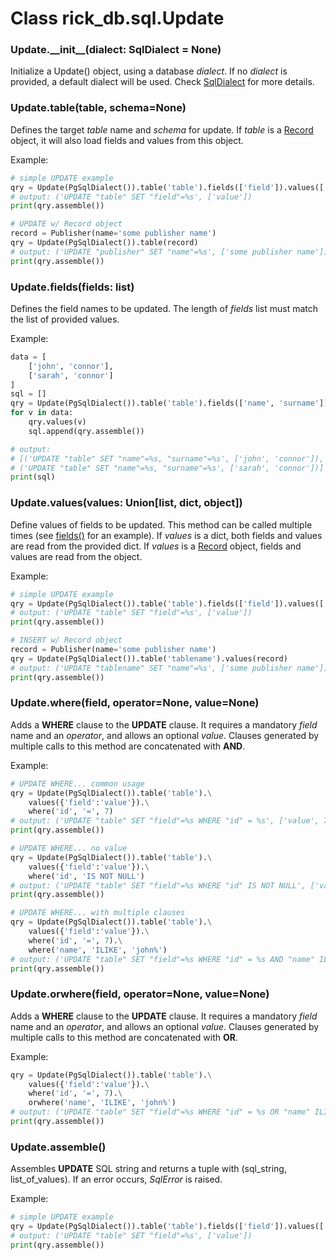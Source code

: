 # Class rick_db.sql.**Update**

### Update.**\_\_init\_\_(dialect: SqlDialect = None)**

Initialize a Update() object, using a database *dialect*. If no *dialect* is provided, a default dialect will be used.
Check [SqlDialect](sqldialect.md) for more details.

### Update.**table(table, schema=None)**

Defines the target *table* name and *schema* for update. If *table* is a [Record](record.md) object, it will also load fields and
values from this object.

Example:
```python
# simple UPDATE example
qry = Update(PgSqlDialect()).table('table').fields(['field']).values(['value'])
# output: ('UPDATE "table" SET "field"=%s', ['value'])
print(qry.assemble())

# UPDATE w/ Record object
record = Publisher(name='some publisher name')
qry = Update(PgSqlDialect()).table(record)
# output: ('UPDATE "publisher" SET "name"=%s', ['some publisher name'])
print(qry.assemble())
```

### Update.**fields(fields: list)**

Defines the field names to be updated. The length of *fields* list must match the list of provided values.

Example:
```python
data = [
    ['john', 'connor'],
    ['sarah', 'connor']
]
sql = []
qry = Update(PgSqlDialect()).table('table').fields(['name', 'surname'])
for v in data:
    qry.values(v)
    sql.append(qry.assemble())

# output:
# [('UPDATE "table" SET "name"=%s, "surname"=%s', ['john', 'connor']), 
# ('UPDATE "table" SET "name"=%s, "surname"=%s', ['sarah', 'connor'])]
print(sql)
```

### Update.**values(values: Union[list, dict, object])**

Define values of fields to be updated. This method can be called multiple times (see [fields()](#insertfieldsfields-list) for an
example). If *values* is a dict, both fields and values are read from the provided dict. If *values* is a [Record](record.md)
object, fields and values are read from the object.

Example:
```python
# simple UPDATE example
qry = Update(PgSqlDialect()).table('table').fields(['field']).values(['value'])
# output: ('UPDATE "table" SET "field"=%s', ['value'])
print(qry.assemble())

# INSERT w/ Record object
record = Publisher(name='some publisher name')
qry = Update(PgSqlDialect()).table('tablename').values(record)
# output: ('UPDATE "tablename" SET "name"=%s', ['some publisher name'])
print(qry.assemble())
```

### Update.**where(field, operator=None, value=None)**

Adds a **WHERE** clause to the **UPDATE** clause. It requires a mandatory *field* name and an *operator*, and allows
an optional *value*. Clauses generated by multiple calls to this method are concatenated with **AND**. 

Example:

```python
# UPDATE WHERE... common usage
qry = Update(PgSqlDialect()).table('table').\
    values({'field':'value'}).\
    where('id', '=', 7)
# output: ('UPDATE "table" SET "field"=%s WHERE "id" = %s', ['value', 7])
print(qry.assemble())

# UPDATE WHERE... no value
qry = Update(PgSqlDialect()).table('table').\
    values({'field':'value'}).\
    where('id', 'IS NOT NULL')
# output: ('UPDATE "table" SET "field"=%s WHERE "id" IS NOT NULL', ['value'])
print(qry.assemble())

# UPDATE WHERE... with multiple clauses
qry = Update(PgSqlDialect()).table('table').\
    values({'field':'value'}).\
    where('id', '=', 7).\
    where('name', 'ILIKE', 'john%')
# output: ('UPDATE "table" SET "field"=%s WHERE "id" = %s AND "name" ILIKE %s', ['value', 7, 'john%'])
print(qry.assemble())
```


### Update.**orwhere(field, operator=None, value=None)**

Adds a **WHERE** clause to the **UPDATE** clause. It requires a mandatory *field* name and an *operator*, and allows
an optional *value*. Clauses generated by multiple calls to this method are concatenated with **OR**. 

Example:

```python
qry = Update(PgSqlDialect()).table('table').\
    values({'field':'value'}).\
    where('id', '=', 7).\
    orwhere('name', 'ILIKE', 'john%')
# output: ('UPDATE "table" SET "field"=%s WHERE "id" = %s OR "name" ILIKE %s', ['value', 7, 'john%'])
print(qry.assemble())
```

### Update.**assemble()**

Assembles **UPDATE** SQL string and returns a tuple with (sql_string, list_of_values). If an error occurs, *SqlError* is raised.

Example:

```python
# simple UPDATE example
qry = Update(PgSqlDialect()).table('table').fields(['field']).values(['value'])
# output: ('UPDATE "table" SET "field"=%s', ['value'])
print(qry.assemble())
```

